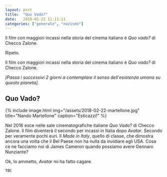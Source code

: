 ```yaml
---
layout: post
title:  "Quo Vado?"
date:   2018-02-22 11:11:11
categories: ["generale", "nazismo"]
---
```


Il film con maggiori incassi nella storia del cinema italiano è *Quo vado?* di Checco Zalone.

Ripeto.

Il film con maggiori incassi nella storia del cinema italiano è *Quo vado?* di Checco Zalone.

*[Passa i successivi 2 giorni a contemplare il senso dell'esistenza umana su questo pianeta]*.

## Quo Vado?

{% include image.html img="/assets/2018-02-22-martellone.jpg" title="Nando Martellone" caption="Esticazzi!" %}

Nel 2016 esce nelle sale cinematografiche italiane *Quo Vado?* di Checco Zalone.
Il film diventerà il secondo per incassi in Italia dopo *Avatar*.
Secondo per veramente pochi euri.
Il *Made in Italy*, quello di classe, che dimostra ancora una volta che il Bel Paese non ha nulla da invidiare agli USA.
Cosa ce ne facciamo noi di James Cameron quando possiamo avere Gennaro Nunziante?

Ok, lo ammetto, *Avatar* mi ha fatto cagare.

`TBC`
